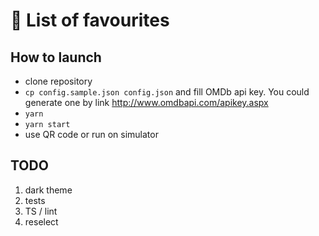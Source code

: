 🚀 List of favourites
==========================================================

## How to launch

* clone repository
* `cp config.sample.json config.json` and fill OMDb api key. You could generate one by link http://www.omdbapi.com/apikey.aspx
* `yarn`
* `yarn start`
* use QR code or run on simulator

## TODO

1. dark theme
2. tests
3. TS / lint
4. reselect
